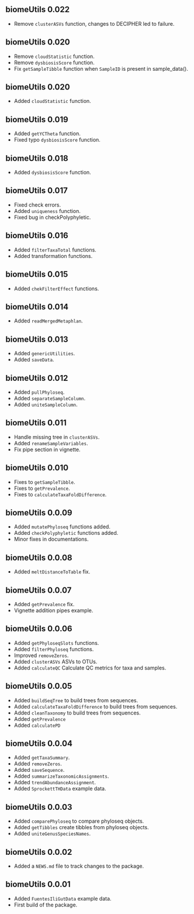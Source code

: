 ## biomeUtils 0.022

* Remove `clusterASVs` function, changes to DECIPHER led to failure.   

## biomeUtils 0.020

* Remove `cloudStatistic` function.   
* Remove `dysbiosisScore` function.   
* Fix `getSampleTibble` function when `SampleID` is present in sample_data().   

## biomeUtils 0.020

* Added `cloudStatistic` function.   

## biomeUtils 0.019

* Added `getYCTheta` function.  
* Fixed typo `dysbiosisScore` function.  

## biomeUtils 0.018

* Added `dysbiosisScore` function.  

## biomeUtils 0.017

* Fixed check errors.  
* Added `uniqueness` function.  
* Fixed bug in checkPolyphyletic.  

## biomeUtils 0.016

* Added `filterTaxaTotal` functions.  
* Added transformation functions.  

## biomeUtils 0.015

* Added `chekFilterEffect` functions.  

## biomeUtils 0.014

* Added `readMergedMetaphlan`.   

## biomeUtils 0.013

* Added `genericUtilities`.   
* Added `saveData`.  

## biomeUtils 0.012

* Added `pullPhyloseq`.   
* Added `separateSampleColumn`.  
* Added `uniteSampleColumn`.  

## biomeUtils 0.011

* Handle missing tree in `clusterASVs`.  
* Added `renameSampleVariables`.  
* Fix pipe section in vignette.

## biomeUtils 0.010

* Fixes to `getSampleTibble`.
* Fixes to `getPrevalence`.
* Fixes to `calculateTaxaFoldDifference`.  

## biomeUtils 0.0.09

* Added `mutatePhyloseq` functions added.
* Added `checkPolyphyletic` functions added.
* Minor fixes in documentations. 

## biomeUtils 0.0.08

* Added `meltDistanceToTable` fix.

## biomeUtils 0.0.07

* Added `getPrevalence` fix.
* Vignette addition pipes example.

## biomeUtils 0.0.06

* Added `getPhyloseqSlots` functions.
* Added `filterPhyloseq` functions.
* Improved `removeZeros`.
* Added `clusterASVs` ASVs to OTUs.
* Added `calculateQC` Calculate QC metrics for taxa and samples.

## biomeUtils 0.0.05

* Added `buildSeqTree` to build trees from sequences.
* Added `calculateTaxaFoldDifference` to build trees from sequences.
* Added `cleanTaxonomy` to build trees from sequences.
* Added `getPrevalence`
* Added `calculatePD`

## biomeUtils 0.0.04

* Added `getTaxaSummary`.
* Added `removeZeros`.
* Added `saveSequence`.
* Added `summarizeTaxonomicAssignments`.
* Added `trendAbundanceAssignment`.
* Added `SprockettTHData` example data.

## biomeUtils 0.0.03

* Added `comparePhyloseq` to compare phyloseq objects.
* Added `getTibbles` create tibbles from phyloseq objects.
* Added `uniteGenusSpeciesNames`.


## biomeUtils 0.0.02

* Added a `NEWS.md` file to track changes to the package.

## biomeUtils 0.0.01

* Added `FuentesIliGutData` example data.
* First build of the package.


